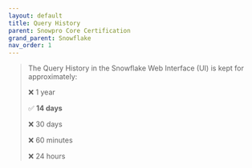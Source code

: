 ```yaml
---
layout: default
title: Query History
parent: Snowpro Core Certification
grand_parent: Snowflake
nav_order: 1
---
```


> The Query History in the Snowflake Web Interface (UI) is kept for approximately:
> 
> ❌ 1 year
>
> ✅ **14 days**
> 
> ❌ 30 days
> 
> ❌ 60 minutes
>
> ❌ 24 hours
